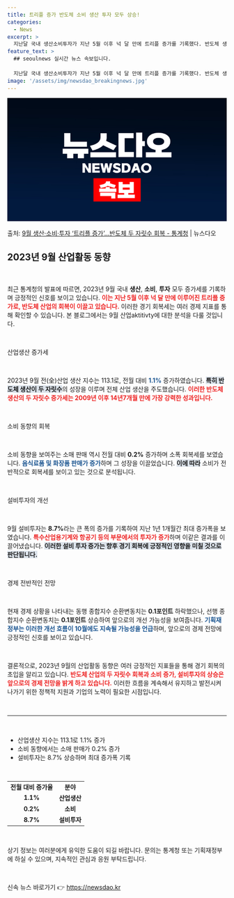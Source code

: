 ```yaml
---
title: 트리플 증가 반도체 소비 생산 투자 모두 상승!
categories:
  - News
excerpt: >
  지난달 국내 생산소비투자가 지난 5월 이후 넉 달 만에 트리플 증가를 기록했다. 반도체 생산이 두 자릿수 회…
feature_text: >
  ## seoulnews 실시간 뉴스 속보입니다.

  지난달 국내 생산소비투자가 지난 5월 이후 넉 달 만에 트리플 증가를 기록했다. 반도체 생산이 두 자릿수 회…
image: '/assets/img/newsdao_breakingnews.jpg'
---
```


![뉴스다오 속보](/assets/img/newsdao_breakingnews.jpg)

<p>출처: <a href="https://newsdao.kr/2366" rel="dofollow">9월 생산·소비·투자 ‘트리플 증가’…반도체 두 자릿수 회복 - 통계청</a> | 뉴스다오</p>

<h2 data-ke-size="size26">2023년 9월 산업활동 동향</h2>

<p data-ke-size="size16">&nbsp;</p>

최근 통계청의 발표에 따르면, 2023년 9월 국내 <b>생산</b>, <b>소비</b>, <b>투자</b> 모두 증가세를 기록하며 긍정적인 신호를 보이고 있습니다. <b><span style="color: #ee2323;">이는 지난 5월 이후 넉 달 만에 이루어진 트리플 증가로, 반도체 산업의 회복이 이끌고 있습니다.</span></b> 이러한 경기 회복세는 여러 경제 지표를 통해 확인할 수 있습니다. 본 블로그에서는 9월 산업aktitivty에 대한 분석을 다룰 것입니다. 

<p data-ke-size="size16">&nbsp;</p>

산업생산 증가세

<p data-ke-size="size16">&nbsp;</p>

2023년 9월 전(全)산업 생산 지수는 113.1로, 전월 대비 <b><span style="color: #1a5490;">1.1%</span></b> 증가하였습니다. <b><span style="background-color: #21538527;">특히 반도체 생산이 두 자릿수</span></b>의 성장을 이루며 전체 산업 생산을 주도했습니다. <b><span style="color: #ee2323;">이러한 반도체 생산의 두 자릿수 증가세는 2009년 이후 14년7개월 만에 가장 강력한 성과입니다.</span></b>

<p data-ke-size="size16">&nbsp;</p>

소비 동향의 회복

<p data-ke-size="size16">&nbsp;</p>

소비 동향을 보여주는 소매 판매 역시 전월 대비 <b>0.2%</b> 증가하며 소폭 회복세를 보였습니다. <b><span style="color: #1a5490;">음식료품 및 화장품 판매가 증가</span></b>하며 그 성장을 이끌었습니다. <b><span style="background-color: #21538527;">이에 따라</span></b> 소비가 전반적으로 회복세를 보이고 있는 것으로 분석됩니다.

<p data-ke-size="size16">&nbsp;</p>

설비투자의 개선

<p data-ke-size="size16">&nbsp;</p>

9월 설비투자는 <b>8.7%</b>라는 큰 폭의 증가를 기록하여 지난 1년 1개월간 최대 증가폭을 보였습니다. <b><span style="color: #ee2323;">특수산업용기계와 항공기 등의 부문에서의 투자가 증가</span></b>하며 이같은 결과를 이끌어냈습니다. <b><span style="background-color: #21538527;">이러한 설비 투자 증가는 향후 경기 회복에 긍정적인 영향을 미칠 것으로 판단됩니다.</span></b>

<p data-ke-size="size16">&nbsp;</p>

경제 전반적인 전망

<p data-ke-size="size16">&nbsp;</p>

현재 경제 상황을 나타내는 동행 종합지수 순환변동치는 <b>0.1포인트</b> 하락했으나, 선행 종합지수 순환변동치는 <b>0.1포인트</b> 상승하여 앞으로의 개선 가능성을 보여줍니다. <b><span style="color: #1a5490;">기획재정부는 이러한 개선 흐름이 10월에도 지속될 가능성을 언급</span></b>하며, 앞으로의 경제 전망에 긍정적인 신호를 보이고 있습니다.

<p data-ke-size="size16">&nbsp;</p>

결론적으로, 2023년 9월의 산업활동 동향은 여러 긍정적인 지표들을 통해 경기 회복의 초입을 알리고 있습니다. <b><span style="color: #ee2323;">반도체 산업의 두 자릿수 회복과 소비 증가, 설비투자의 상승은 앞으로의 경제 전망을 밝게 하고 있습니다.</span></b> 이러한 흐름을 계속해서 유지하고 발전시켜 나가기 위한 정책적 지원과 기업의 노력이 필요한 시점입니다. 

<p data-ke-size="size16">&nbsp;</p>

<hr>

<p data-ke-size="size16">&nbsp;</p>

<ul>
    <li>산업생산 지수는 113.1로 1.1% 증가</li>
    <li>소비 동향에서는 소매 판매가 0.2% 증가</li>
    <li>설비투자는 8.7% 상승하며 최대 증가폭 기록</li>
</ul>

<p data-ke-size="size16">&nbsp;</p>

<table>
    <tr>
        <td style="text-align: center; height: 17px;"><b>전월 대비 증가율</b></td>
        <td style="text-align: center; height: 17px;"><b>분야</b></td>
    </tr>
    <tr>
        <td style="text-align: center; height: 17px;"><b>1.1%</b></td>
        <td style="text-align: center; height: 17px;"><b>산업생산</b></td>
    </tr>
    <tr>
        <td style="text-align: center; height: 17px;"><b>0.2%</b></td>
        <td style="text-align: center; height: 17px;"><b>소비</b></td>
    </tr>
    <tr>
        <td style="text-align: center; height: 17px;"><b>8.7%</b></td>
        <td style="text-align: center; height: 17px;"><b>설비투자</b></td>
    </tr>
</table>

<p data-ke-size="size16">&nbsp;</p>

상기 정보는 여러분에게 유익한 도움이 되길 바랍니다. 문의는 통계청 또는 기획재정부에 하실 수 있으며, 지속적인 관심과 응원 부탁드립니다.

<p data-ke-size="size16">&nbsp;</p>
 

신속 뉴스 바로가기 👉 <a href="https://newsdao.kr" rel="dofollow">https://newsdao.kr</a>


